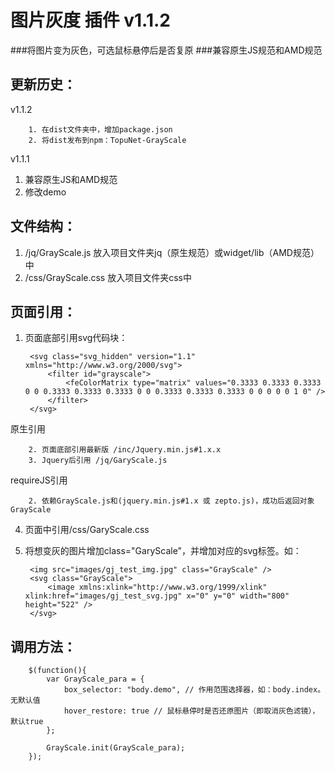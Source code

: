 # 图片灰度 插件 v1.1.2
###将图片变为灰色，可选鼠标悬停后是否复原
###兼容原生JS规范和AMD规范

更新历史：
-------------

v1.1.2

	    1. 在dist文件夹中，增加package.json
	    2. 将dist发布到npm：TopuNet-GrayScale

v1.1.1

1. 兼容原生JS和AMD规范
2. 修改demo


文件结构：
-------------
1. /jq/GrayScale.js 放入项目文件夹jq（原生规范）或widget/lib（AMD规范）中
2. /css/GrayScale.css 放入项目文件夹css中

页面引用：
-------------
1. 页面底部引用svg代码块：

		<svg class="svg_hidden" version="1.1" xmlns="http://www.w3.org/2000/svg">
	        <filter id="grayscale">
	            <feColorMatrix type="matrix" values="0.3333 0.3333 0.3333 0 0 0.3333 0.3333 0.3333 0 0 0.3333 0.3333 0.3333 0 0 0 0 0 1 0" />
	        </filter>
	    </svg>

原生引用

        2. 页面底部引用最新版 /inc/Jquery.min.js#1.x.x
		3. Jquery后引用 /jq/GaryScale.js

requireJS引用

        2. 依赖GrayScale.js和(jquery.min.js#1.x 或 zepto.js)，成功后返回对象GrayScale


4. 页面<head>中引用/css/GaryScale.css
5. 将想变灰的图片增加class="GaryScale"，并增加对应的svg标签。如：

		<img src="images/gj_test_img.jpg" class="GrayScale" />
		<svg class="GrayScale">
			<image xmlns:xlink="http://www.w3.org/1999/xlink" xlink:href="images/gj_test_svg.jpg" x="0" y="0" width="800" height="522" />
		</svg>

调用方法：
--------------

		$(function(){
			var GrayScale_para = {
		        box_selector: "body.demo", // 作用范围选择器，如：body.index。无默认值
		        hover_restore: true // 鼠标悬停时是否还原图片（即取消灰色滤镜），默认true
			};

			GrayScale.init(GrayScale_para);
		});
